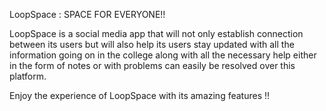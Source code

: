 LoopSpace : SPACE FOR EVERYONE!!

LoopSpace is a social media app that will not only establish connection between its users but will also help its users stay updated with all the information going on in the college along with all the necessary help either in the form of notes or with problems can easily be resolved over this platform.

Enjoy the experience of LoopSpace with its amazing features !!